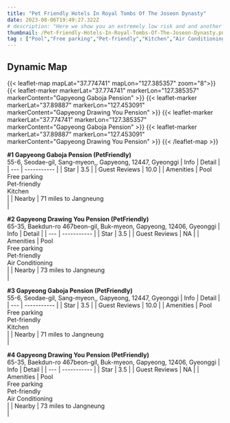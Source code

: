 ```yaml
---
title: "Pet Friendly Hotels In Royal Tombs Of The Joseon Dynasty"
date: 2023-08-06T19:49:27.322Z
# description: "Here we show you an extremely low risk and and another medium risk approach to earn passive income "
thumbnail: /Pet-Friendly-Hotels-In-Royal-Tombs-Of-The-Joseon-Dynasty.png
tag : ["Pool","Free parking","Pet-friendly","Kitchen","Air Conditioning"]
---
```


## Dynamic Map
{{< leaflet-map  mapLat="37.774741" mapLon="127.385357" zoom="8">}}
    {{< leaflet-marker markerLat="37.774741" markerLon="127.385357" markerContent="Gapyeong Gaboja Pension" >}}
    {{< leaflet-marker markerLat="37.89887" markerLon="127.453091" markerContent="Gapyeong Drawing You Pension" >}}
    {{< leaflet-marker markerLat="37.774741" markerLon="127.385357" markerContent="Gapyeong Gaboja Pension" >}}
    {{< leaflet-marker markerLat="37.89887" markerLon="127.453091" markerContent="Gapyeong Drawing You Pension" >}}
{{< /leaflet-map >}}


**#1 Gapyeong Gaboja Pension (PetFriendly)**<br>55-6, Seodae-gil, Sang-myeon,, Gapyeong, 12447, Gyeonggi
| Info | Detail |
| --- | ----------- |
| Star | 3.5 |
| Guest Reviews | 10.0 |
| Amenities | Pool<br>Free parking<br>Pet-friendly<br>Kitchen<br> |
| Nearby | 71 miles to Jangneung<br> |

**#2 Gapyeong Drawing You Pension (PetFriendly)**<br>65-35, Baekdun-ro 467beon-gil, Buk-myeon, Gapyeong, 12406, Gyeonggi
| Info | Detail |
| --- | ----------- |
| Star | 3.5 |
| Guest Reviews | NA |
| Amenities | Pool<br>Free parking<br>Pet-friendly<br>Air Conditioning<br> |
| Nearby | 73 miles to Jangneung<br> |

**#3 Gapyeong Gaboja Pension (PetFriendly)**<br>55-6, Seodae-gil, Sang-myeon,, Gapyeong, 12447, Gyeonggi
| Info | Detail |
| --- | ----------- |
| Star | 3.5 |
| Guest Reviews | 10.0 |
| Amenities | Pool<br>Free parking<br>Pet-friendly<br>Kitchen<br> |
| Nearby | 71 miles to Jangneung<br> |

**#4 Gapyeong Drawing You Pension (PetFriendly)**<br>65-35, Baekdun-ro 467beon-gil, Buk-myeon, Gapyeong, 12406, Gyeonggi
| Info | Detail |
| --- | ----------- |
| Star | 3.5 |
| Guest Reviews | NA |
| Amenities | Pool<br>Free parking<br>Pet-friendly<br>Air Conditioning<br> |
| Nearby | 73 miles to Jangneung<br> |

